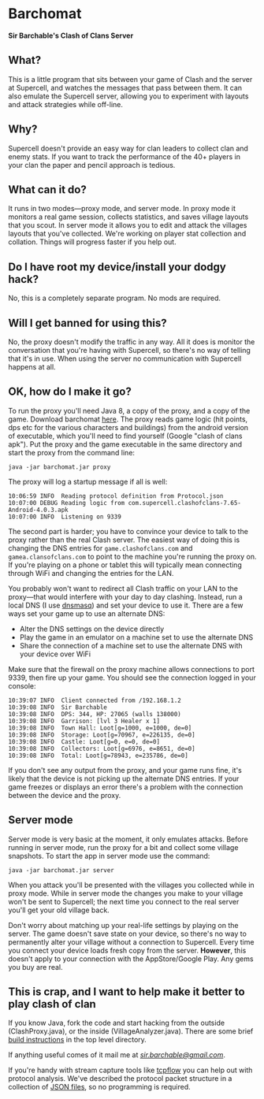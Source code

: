 Barchomat
=========

**Sir Barchable's Clash of Clans Server**

## What?

This is a little program that sits between your game of Clash and the server at Supercell, and watches the messages
that pass between them. It can also emulate the Supercell server, allowing you to experiment with layouts and attack
strategies while off-line.

## Why?

Supercell doesn't provide an easy way for clan leaders to collect clan and enemy stats. If you want to track the 
performance of the 40+ players in your clan the paper and pencil approach is tedious. 

## What can it do?

It runs in two modes—proxy mode, and server mode. In proxy mode it monitors a real game session, collects statistics, 
and saves village layouts that you scout. In server mode it allows you to edit and attack the villages layouts that 
you've collected. We're working on player stat collection and collation. Things will progress faster if you help out.    

## Do I have root my device/install your dodgy hack?

No, this is a completely separate program. No mods are required.

## Will I get banned for using this?

No, the proxy doesn't modify the traffic in any way. All it does is monitor the conversation that you're having with 
Supercell, so there's no way of telling that it's in use. When using the server no communication with Supercell happens
at all.

## OK, how do I make it go?

To run the proxy you'll need Java 8, a copy of the proxy, and a copy of the game. Download barchomat 
[here][3]. The proxy reads game logic (hit points, dps etc for the various characters and buildings) from 
the android version of executable, which you'll need to find yourself (Google "clash of clans apk"). Put the proxy and 
the game executable in the same directory and start the proxy from the command line:

    java -jar barchomat.jar proxy
    
The proxy will log a startup message if all is well:
    
    10:06:59 INFO  Reading protocol definition from Protocol.json
    10:07:00 DEBUG Reading logic from com.supercell.clashofclans-7.65-Android-4.0.3.apk
    10:07:00 INFO  Listening on 9339  

The second part is harder; you have to convince your device to talk to the proxy rather than the real Clash server. 
The easiest way of doing this is changing the DNS entries for `game.clashofclans.com` and `gamea.clansofclans.com` 
to point to the machine you're running the proxy on. If you're playing on a phone or tablet this will typically mean 
connecting through WiFi and changing the entries for the LAN.  

You probably won't want to redirect all Clash traffic on your LAN to the proxy—that would interfere with your day to 
day clashing. Instead, run a local DNS (I use [dnsmasq][1]) and set your device to use it. There are a few ways set 
your game up to use an alternate DNS:

 - Alter the DNS settings on the device directly
 - Play the game in an emulator on a machine set to use the alternate DNS
 - Share the connection of a machine set to use the alternate DNS with your device over WiFi 

Make sure that the firewall on the proxy machine allows connections to port 9339, then fire up your game. You should
see the connection logged in your console:

    10:39:07 INFO  Client connected from /192.168.1.2
    10:39:08 INFO  Sir Barchable
    10:39:08 INFO  DPS: 344, HP: 27065 (walls 138000)
    10:39:08 INFO  Garrison: [lvl 3 Healer x 1]
    10:39:08 INFO  Town Hall: Loot[g=1000, e=1000, de=0]
    10:39:08 INFO  Storage: Loot[g=70967, e=226135, de=0]
    10:39:08 INFO  Castle: Loot[g=0, e=0, de=0]
    10:39:08 INFO  Collectors: Loot[g=6976, e=8651, de=0]
    10:39:08 INFO  Total: Loot[g=78943, e=235786, de=0]
    
If you don't see any output from the proxy, and your game runs fine, it's likely that the device is not picking up the 
alternate DNS entries. If your game freezes or displays an error there's a problem with the connection between the 
device and the proxy.  

## Server mode

Server mode is very basic at the moment, it only emulates attacks. Before running in server mode, run the proxy for a 
bit and collect some village snapshots. To start the app in server mode use the command:

    java -jar barchomat.jar server
    
When you attack you'll be presented with the villages you collected while in proxy mode. While in server mode the
changes you make to your village won't be sent to Supercell; the next time you connect to the real server you'll get 
your old village back.

Don't worry about matching up your real-life settings by playing on the server. The game doesn't save state on your 
device, so there's no way to permanently alter your village without a connection to Supercell. Every time you connect 
your device loads fresh copy from the server. **However**, this doesn't apply to your connection with the 
AppStore/Google Play. Any gems you buy are real.

## This is crap, and I want to help make it better to play clash of clan
  
If you know Java, fork the code and start hacking from the outside (ClashProxy.java), or the inside 
(VillageAnalyzer.java). There are some brief [build instructions][5] in the top level directory. 

If anything useful comes of it mail me at *sir.barchable@gmail.com*. 

If you're handy with stream capture tools like [tcpflow][2] you can help out with protocol analysis.
We've described the protocol packet structure in a collection of [JSON files][4], so no programming 
is required.
 
[1]: http://www.thekelleys.org.uk/dnsmasq/doc.html
[2]: https://github.com/simsong/tcpflow
[3]: https://github.com/sir-barchable/barchomat/releases/
[4]: src/main/messages/messages.md
[5]: BUILD.md
